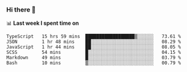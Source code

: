 ### Hi there 👋

<!--
**DBvc/DBvc** is a ✨ _special_ ✨ repository because its `README.md` (this file) appears on your GitHub profile.

Here are some ideas to get you started:

- 🔭 I’m currently working on ...
- 🌱 I’m currently learning ...
- 👯 I’m looking to collaborate on ...
- 🤔 I’m looking for help with ...
- 💬 Ask me about ...
- 📫 How to reach me: ...
- 😄 Pronouns: ...
- ⚡ Fun fact: ...
-->

📊 **Last week I spent time on**
<!--START_SECTION:waka-->

```text
TypeScript   15 hrs 59 mins  ██████████████████▒░░░░░░   73.61 %
JSON         1 hr 48 mins    ██░░░░░░░░░░░░░░░░░░░░░░░   08.29 %
JavaScript   1 hr 44 mins    ██░░░░░░░░░░░░░░░░░░░░░░░   08.05 %
SCSS         54 mins         █░░░░░░░░░░░░░░░░░░░░░░░░   04.15 %
Markdown     49 mins         █░░░░░░░░░░░░░░░░░░░░░░░░   03.79 %
Bash         10 mins         ▒░░░░░░░░░░░░░░░░░░░░░░░░   00.79 %
```

<!--END_SECTION:waka-->
